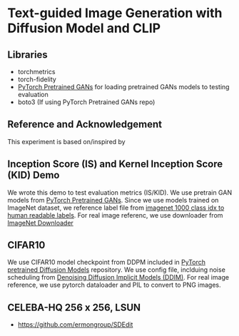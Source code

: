 # Text-guided Image Generation with Diffusion Model and CLIP
## Libraries
- torchmetrics
- torch-fidelity
- [PyTorch Pretrained GANs](https://github.com/lukemelas/pytorch-pretrained-gans) for loading pretrained GANs models to testing evaluation 
- boto3 (If using PyTorch Pretrained GANs repo)
## Reference and Acknowledgement

This experiment is based on/inspired by

## Inception Score (IS) and Kernel Inception Score (KID) Demo
We wrote this demo to test evaluation metrics (IS/KID). We use pretrain GAN models from [PyTorch Pretrained GANs](https://github.com/lukemelas/pytorch-pretrained-gans). Since we use models trained on ImageNet dataset, we reference label file from [imagenet 1000 class idx to human readable labels](https://gist.github.com/yrevar/942d3a0ac09ec9e5eb3a). For real image referenc, we use downloader from [ImageNet Downloader](https://github.com/mf1024/ImageNet-Datasets-Downloader)

## CIFAR10 
We use CIFAR10 model checkpoint from DDPM included in [PyTorch pretrained Diffusion Models](https://github.com/pesser/pytorch_diffusion) repository. We use config file, inclduing noise scheduling from [Denoising Diffusion Implicit Models (DDIM)](https://github.com/ermongroup/ddim). For real image reference, we use pytorch dataloader and PIL to convert to PNG images.

## CELEBA-HQ 256 x 256, LSUN
- https://github.com/ermongroup/SDEdit
